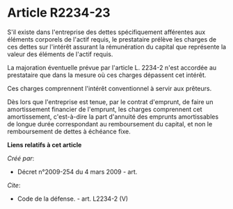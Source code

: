 # Article R2234-23

S'il existe dans l'entreprise des dettes spécifiquement afférentes aux éléments corporels de l'actif requis, le prestataire
prélève les charges de ces dettes sur l'intérêt assurant la rémunération du capital que représente la valeur des éléments de
l'actif requis. 

La majoration éventuelle prévue par l'article L. 2234-2 n'est accordée au prestataire que dans la mesure où ces charges
dépassent cet intérêt. 

Ces charges comprennent l'intérêt conventionnel à servir aux prêteurs. 

Dès lors que l'entreprise est tenue, par le contrat d'emprunt, de faire un amortissement financier de l'emprunt, les charges
comprennent cet amortissement, c'est-à-dire la part d'annuité des emprunts amortissables de longue durée correspondant au
remboursement du capital, et non le remboursement de dettes à échéance fixe.

**Liens relatifs à cet article**

_Créé par_:

  - Décret n°2009-254 du 4 mars 2009 - art.

_Cite_:

  - Code de la défense. - art. L2234-2 (V)
